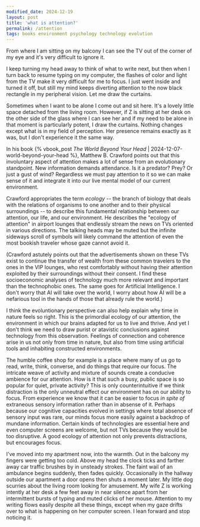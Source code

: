 ```yaml
---
modified_date: 2024-12-19
layout: post
title: 'what is attention?'
permalink: /attention
tags: books environment psychology technology evolution
---
```


From where I am sitting on my balcony I can see the TV out of the corner of my eye and it's very difficult to ignore it.
<!--more-->
I keep turning my head away to think of what to write next, but then when I turn back to resume typing on my computer, the flashes of color and light from the TV make it very difficult for me to focus.
I just went inside and turned it off, but still my mind keeps diverting attention to the now black rectangle in my peripheral vision.
Let me draw the curtains.

Sometimes when I want to be alone I come out and sit here.
It's a lovely little space detached from the living room.
However, if Z is sitting at her desk on the other side of the glass where I can see her and if my need to be alone in that moment is particularly potent, I draw the curtains.
Nothing changes except what is in my field of perception.
Her presence remains exactly as it was, but I don't experience it the same way.

In his book {% vbook_post _The World Beyond Your Head_ | 2024-12-07-world-beyond-your-head %}, Matthew B. Crawford points out that this involuntary aspect of attention makes a lot of sense from an evolutionary standpoint.
New information demands attendance.
Is it a predator?
Prey?
Or just a gust of wind?
Regardless we must pay attention to it so we can make sense of it and integrate it into our live mental model of our current environment.

Crawford appropriates the term _ecology_ -- the branch of biology that deals with the relations of organisms to one another and to their physical surroundings -- to describe this fundamental relationship between our attention, our life, and our environment.
He describes the "ecology of attention" in airport lounges that endlessly stream the news on TVs oriented in various directions.
The talking heads may be muted but the infinite sideways scroll of symbols will likely command the attention of even the most bookish traveler whose gaze cannot avoid it.

(Crawford astutely points out that the advertisements shown on these TVs exist to continue the transfer of wealth from these common travelers to the ones in the VIP lounges, who rest comfortably without having their attention exploited by their surroundings without their consent.
I find these socioeconomic analyses of technology much more relevant and important than the technophobic ones.
The same goes for Artificial Intelligence.
I don't worry that AI will take over the world, I worry about how AI will be a nefarious tool in the hands of those that already rule the world.)

I think the evoluntionary perspective can also help explain why time in nature feels so right.
This is the primordial ecology of our attention, the environment in which our brains adapted for us to live and thrive.
And yet I don't think we need to draw purist or atavistic conclusions against technology from this observation.
Feelings of connection and coherence arise in us not only from time in nature, but also from time using artificial tools and inhabiting constructed environments.

The humble coffee shop for example is a place where many of us go to read, write, think, converse, and do things that require our focus.
The intricate weave of activity and mixture of sounds create a conducive ambience for our attention.
How is it that such a busy, public space is so popular for quiet, private activity?
This is only counterintuitive if we think distraction is the only unneutral effect our environment has on our ability to focus.
From experience we know that it can be easier to focus _in spite of_  extraneous sensory information rather than in absense of it.
Perhaps because our cognitive capacities evolved in settings where total absence of sensory input was rare, our minds focus more easily against a backdrop of mundane information.
Certain kinds of technologies are essential here and even computer screens are welcome, but not TVs because they would be too disruptive.
A good ecology of attention not only prevents distractions, but encourages focus.

I've moved into my apartment now, into the warmth.
Out in the balcony my fingers were getting too cold.
Above my head the clock ticks and farther away car traffic brushes by in unsteady strokes.
The faint wail of an ambulance begins suddenly, then fades quickly.
Occasionally in the hallway outside our apartment a door opens then shuts a moment later.
My little dog scurries about the living room looking for amusement.
My wife Z is working intently at her desk a few feet away in near silence apart from her intermittent bursts of typing and muted clicks of her mouse.
Attention to my writing flows easily despite all these things, except when my gaze drifts over to what is happening on her computer screen.
I lean forward and stop noticing it.

